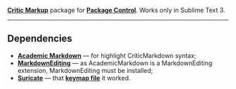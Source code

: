 [**Critic Markup**](http://criticmarkup.com/sublime-text.php) package for [**Package Control**](https://packagecontrol.io/). Works only in Sublime Text 3.

---

## Dependencies

+ [**Academic Markdown**](https://packagecontrol.io/packages/AcademicMarkdown) — for highlight CriticMarkdown syntax;
+ [**MarkdownEditing**](https://packagecontrol.io/packages/MarkdownEditing) — as AcademicMarkdown is a MarkdownEditing extension, MarkdownEditing must be installed;
+ [**Suricate**](https://packagecontrol.io/packages/Suricate) — that [**keymap file**](https://github.com/Kristinita/CriticMarkup/blob/master/CriticMarkup.suricate-profile) it worked.